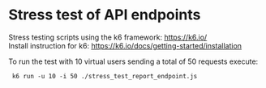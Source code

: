 # Stress test of API endpoints
Stress testing scripts using the k6 framework: https://k6.io/  
Install instruction for k6: https://k6.io/docs/getting-started/installation 

To run the test with 10 virtual users sending a total of 50 requests execute:
```
 k6 run -u 10 -i 50 ./stress_test_report_endpoint.js
```
